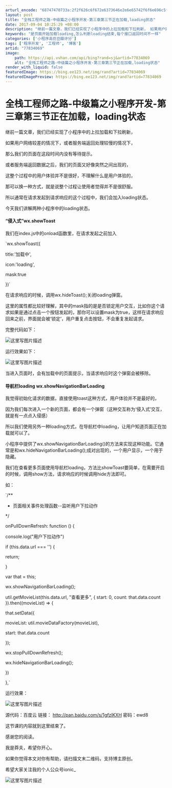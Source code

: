 ```yaml
---
arturl_encode: "68747470733a:2f2f626c6f672e6373646e2e6e65742f6f6e696c5f6368656e:2f61727469636c652f64657461696c732f3737383334303639"
layout: post
title: "全栈工程师之路-中级篇之小程序开发-第三章第三节正在加载,loading状态"
date: 2017-09-04 10:25:29 +08:00
description: "继前一篇文章，我们已经实现了小程序中的上拉加载和下拉刷新， 如果用户网络较差的情况下，或者服务端返回"
keywords: "是页面开始加载loading,怎么判断loading结束,每个接口返回时间不一样"
categories: ['小程序高仿豆瓣评分']
tags: ['程序开发', '工程师', '博客']
artid: "77834069"
image:
    path: https://api.vvhan.com/api/bing?rand=sj&artid=77834069
    alt: "全栈工程师之路-中级篇之小程序开发-第三章第三节正在加载,loading状态"
render_with_liquid: false
featuredImage: https://bing.ee123.net/img/rand?artid=77834069
featuredImagePreview: https://bing.ee123.net/img/rand?artid=77834069
---
```


# 全栈工程师之路-中级篇之小程序开发-第三章第三节正在加载，loading状态

继前一篇文章，我们已经实现了小程序中的上拉加载和下拉刷新，
  
如果用户网络较差的情况下，或者服务端返回处理较慢的情况下，
  
那么我们的页面在这段时间内没有等待提示。
  
或者服务端返回数据之后，我们的页面又好像突然之间出现的，
  
这整个过程中的用户体验并不是很好，不理解什么是用户体验的，
  
那可以换一种方式，就是说整个过程让使用者觉得并不是很舒服。
  
所以通常在请求发起到请求响应的这个过程中，我们会加入loading状态。
  
今天我们讲解两种小程序中的loading状态。

#### “侵入式”wx.showToast

我们在index.js中的onload函数里，在请求发起之前加入
  
`wx.showToast({
  
title:'加载中',
  
icon:'loading',
  
mask:true
  
})`
  
在请求响应的时候，调用wx.hideToast();关闭loading弹窗。
  
这里的属性都比较好理解，其中的mask指的是是否锁定用户交互，比如你这个请求如果是通过点击一个按钮发起的，那你可以设置mask为true，这样在请求响应回来之前，界面就会被‘锁定’，用户重复点击按钮，不会重复发起请求。
  
完整代码如下：
  
![这里写图片描述](https://img-blog.csdn.net/20170904100807330?watermark/2/text/aHR0cDovL2Jsb2cuY3Nkbi5uZXQvb25pbF9jaGVu/font/5a6L5L2T/fontsize/400/fill/I0JBQkFCMA==/dissolve/70/gravity/SouthEast)
  
运行效果如下：
  
![这里写图片描述](https://img-blog.csdn.net/20170904100833668?watermark/2/text/aHR0cDovL2Jsb2cuY3Nkbi5uZXQvb25pbF9jaGVu/font/5a6L5L2T/fontsize/400/fill/I0JBQkFCMA==/dissolve/70/gravity/SouthEast)
  
当进入页面时，会有加载中的页面提示，当请求响应时这个弹窗会被移除。

#### 导航栏loading wx.showNavigationBarLoading

我觉得初始化请求的数据，直接使用toast这种方式，用户体验并不是最好的，
  
因为我们每次进入一个新的页面，都会有一个弹窗（这种交互称为‘侵入式’交互，就是有一点点入侵感）
  
所以我们使用另外一种loading方式，在导航栏中loading，让用户知道页面正在加载就可以了。
  
小程序中提供了wx.showNavigationBarLoading()的方法来实现这种功能。它通常是和wx.hideNavigationBarLoading();成对出现的，一个用户显示，一个用于隐藏。
  
我们在查看更多页面使用导航栏loading，方法比showToast要简单，在需要开启的时候，调用show方法，请求响应的时候调用hide方法即可。
  
如：
  
`/**
  
* 页面相关事件处理函数--监听用户下拉动作
  
*/
  
onPullDownRefresh: function () {
  
console.log("用户下拉动作")
  
if (this.data.url === '') {
  
return;
  
}
  
var that = this;
  
wx.showNavigationBarLoading();
  
util.getMovieList(this.data.url, "查看更多", { start: 0, count: that.data.count }).then((movieList) => {
  
that.setData({
  
movieList: util.movieDataFactory(movieList),
  
start: that.data.count
  
});
  
wx.stopPullDownRefresh();
  
wx.hideNavigationBarLoading();
  
})
  
},`
  
运行效果：
  
![这里写图片描述](https://img-blog.csdn.net/20170904102010207?watermark/2/text/aHR0cDovL2Jsb2cuY3Nkbi5uZXQvb25pbF9jaGVu/font/5a6L5L2T/fontsize/400/fill/I0JBQkFCMA==/dissolve/70/gravity/SouthEast)
  
源代码：百度云 链接：
<http://pan.baidu.com/s/1gfzlKXH>
密码：ewd8
  
这节课的内容就到这里结束了。
  
感谢您的阅读。
  
我是莽夫，希望你开心。
  
如果你觉得本文对你有帮助，请扫描文末二维码，支持博主原创。
  
希望大家关注我的个人公众号ionic_
  
![这里写图片描述](https://img-blog.csdn.net/20170809113651680?watermark/2/text/aHR0cDovL2Jsb2cuY3Nkbi5uZXQvb25pbF9jaGVu/font/5a6L5L2T/fontsize/400/fill/I0JBQkFCMA==/dissolve/70/gravity/Center)